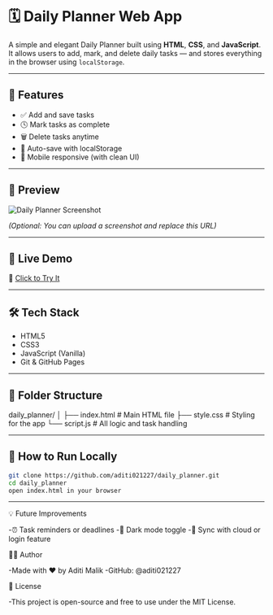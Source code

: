 # 🗓️ Daily Planner Web App

A simple and elegant Daily Planner built using **HTML**, **CSS**, and **JavaScript**.  
It allows users to add, mark, and delete daily tasks — and stores everything in the browser using `localStorage`.

---

## 🌟 Features

- ✅ Add and save tasks
- 🕓 Mark tasks as complete
- 🗑️ Delete tasks anytime
- 💾 Auto-save with localStorage
- 📱 Mobile responsive (with clean UI)

---

## 📸 Preview

![Daily Planner Screenshot](https://user-images.githubusercontent.com/00000000/your-screenshot-url.png)

_(Optional: You can upload a screenshot and replace this URL)_

---

## 🚀 Live Demo

🔗 [Click to Try It](https://aditi021227.github.io/daily_planner/)

---

## 🛠️ Tech Stack

- HTML5
- CSS3
- JavaScript (Vanilla)
- Git & GitHub Pages

---

## 📂 Folder Structure

daily_planner/
│
├── index.html # Main HTML file
├── style.css # Styling for the app
└── script.js # All logic and task handling


---

## 📌 How to Run Locally

```bash
git clone https://github.com/aditi021227/daily_planner.git
cd daily_planner
open index.html in your browser
```

---
💡 Future Improvements

-⏰ Task reminders or deadlines
-📱 Dark mode toggle
-🔄 Sync with cloud or login feature

🙋‍♀️ Author

-Made with ❤️ by Aditi Malik
-GitHub: @aditi021227

📃 License

-This project is open-source and free to use under the MIT License.

